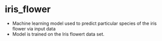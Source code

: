 # iris_flower

* Machine learning model used to predict particular species of the iris flower via input data
* Model is trained on the Iris flowert data set. 
